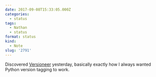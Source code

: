```yaml
---
date: 2017-09-08T15:33:05.000Z
categories:
  - status
tags:
  - Nathan
  - status
format: status
kind:
  - Note
slug: '2791'
---
```


Discovered [Versioneer](https://github.com/warner/python-versioneer) yesterday,
basically exactly how I always wanted Python version tagging to work. 
